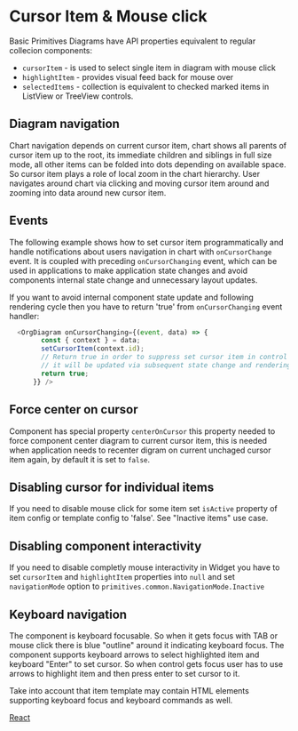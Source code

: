 # Cursor Item & Mouse click
Basic Primitives Diagrams have API properties equivalent to regular collecion components:
* `cursorItem` - is used to select single item in diagram with mouse click
* `highlightItem` - provides visual feed back for mouse over
* `selectedItems` - collection is equivalent to checked marked items in ListView or TreeView controls.

## Diagram navigation
Chart navigation depends on current cursor item, chart shows all parents of cursor item up to the root, its immediate children and siblings in full size mode, all other items can be folded into dots depending on available space. So cursor item plays a role of local zoom in the chart hierarchy. User navigates around chart via clicking and moving cursor item around and zooming into data around new cursor item.

## Events
The following example shows how to set cursor item programmatically and handle notifications about users navigation in chart with `onCursorChange` event. It is coupled with preceding `onCursorChanging` event, which can be used in applications to make application state changes and avoid components internal state change and unnecessary layout updates. 

If you want to avoid internal component state update and following rendering cycle then you have to return 'true' from `onCursorChanging` event handler:

```JavaScript
  <OrgDiagram onCursorChanging={(event, data) => {
        const { context } = data;
        setCursorItem(context.id);
        // Return true in order to suppress set cursor item in control
        // it will be updated via subsequent state change and rendering event
        return true;
      }} />
```

## Force center on cursor
Component has special property `centerOnCursor` this property needed to force component center diagram to current cursor item, this is needed when application needs to recenter digram on current unchaged cursor item again, by default it is set to `false`.

## Disabling cursor for individual items
If you need to disable mouse click for some item set `isActive` property of item config or template config to 'false'. See "Inactive items" use case.  

## Disabling component interactivity
If you need to disable completly mouse interactivity in Widget you have to set `cursorItem` and `highlightItem` properties into `null` and set `navigationMode` option to `primitives.common.NavigationMode.Inactive`

## Keyboard navigation
The component is keyboard focusable. So when it gets focus with TAB or mouse click there is blue "outline" around it indicating keyboard focus. The component supports keyboard arrows to select highlighted item and keyboard "Enter" to set cursor. So when control gets focus user has to use arrows to highlight item and then press enter to set cursor to it.

Take into account that item template may contain HTML elements supporting keyboard focus and keyboard commands as well.

[React](../src/Samples/SelectingCursorItem.js)
